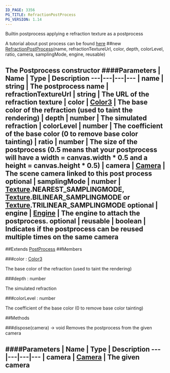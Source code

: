 ```yaml
---
ID_PAGE: 3356
PG_TITLE: RefractionPostProcess
PG_VERSION: 1.14
---
```


Builtin postprocess applying e refraction texture as a postprocess

A tutorial about post process can be found [here](https://github.com/BabylonJS/Babylon.js/wiki/How-to-use-postprocesses)
##new [RefractionPostProcess](page.php?p=3356)(name, refractionTextureUrl, color, depth, colorLevel, ratio, camera, samplingMode, engine, reusable)

The Postprocess constructor
####Parameters
 | Name | Type | Description
---|---|---|---
 | name | string | The postprocess name
 | refractionTextureUrl | string | The URL of the refraction texture
 | color | [Color3](page.php?p=3324) | The base color of the refraction (used to taint the rendering)
 | depth | number | The simulated refraction
 | colorLevel | number | The coefficient of the base color (0 to remove base color tainting)
 | ratio | number | The size of the postprocess (0.5 means that your postprocess will have a width = canvas.width * 0.5 and a height = canvas.height * 0.5)
 | camera | [Camera](page.php?p=3249) | The scene camera linked to this post process
optional | samplingMode | number | [Texture](page.php?p=3319).NEAREST_SAMPLINGMODE, [Texture](page.php?p=3319).BILINEAR_SAMPLINGMODE or [Texture](page.php?p=3319).TRILINEAR_SAMPLINGMODE
optional | engine | [Engine](page.php?p=3247) | The engine to attach the postprocess.
optional | reusable | boolean | Indicates if the postprocess can be reused multiple times on the same camera
---

##Extends [PostProcess](page.php?p=3346)
##Members

###color : [Color3](page.php?p=3324)


The base color of the refraction (used to taint the rendering)

###depth : number


The simulated refraction

###colorLevel : number


The coefficient of the base color (0 to remove base color tainting)



##Methods

###dispose(camera) &rarr; void
Removes the postprocess from the given camera

####Parameters
 | Name | Type | Description
---|---|---|---
 | camera | [Camera](page.php?p=3249) | The given camera
---
